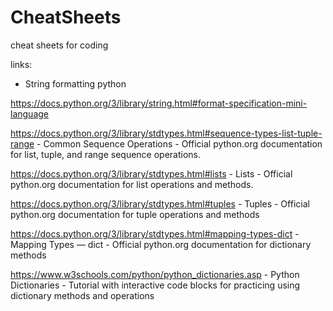 # CheatSheets
cheat sheets for coding 

links:

* String formatting python

https://docs.python.org/3/library/string.html#format-specification-mini-language

https://docs.python.org/3/library/stdtypes.html#sequence-types-list-tuple-range - Common Sequence Operations - Official python.org documentation for list, tuple, and range sequence operations.

https://docs.python.org/3/library/stdtypes.html#lists - Lists - Official python.org documentation for list operations and methods.

https://docs.python.org/3/library/stdtypes.html#tuples - Tuples - Official python.org documentation for tuple operations and methods  

https://docs.python.org/3/library/stdtypes.html#mapping-types-dict - Mapping Types — dict - Official python.org documentation for dictionary methods

https://www.w3schools.com/python/python_dictionaries.asp - Python Dictionaries - Tutorial with interactive code blocks for practicing using dictionary methods and operations  
